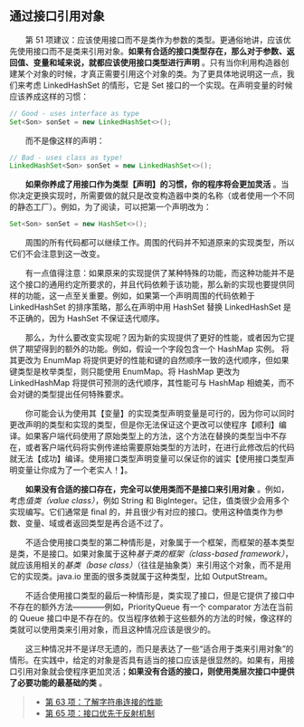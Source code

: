 ## 通过接口引用对象

&emsp;&emsp;第 51 项建议：应该使用接口而不是类作为参数的类型。更通俗地讲，应该优先使用接口而不是类来引用对象。**如果有合适的接口类型存在，那么对于参数、返回值、变量和域来说，就都应该使用接口类型进行声明** 。只有当你利用构造器创建某个对象的时候，才真正需要引用这个对象的类。为了更具体地说明这一点，我们来考虑 LinkedHashSet 的情形，它是 Set 接口的一个实现。在声明变量的时候应该养成这样的习惯：

```java
// Good - uses interface as type
Set<Son> sonSet = new LinkedHashSet<>();
```

&emsp;&emsp;而不是像这样的声明：

```java
// Bad - uses class as type!
LinkedHashSet<Son> sonSet = new LinkedHashSet<>();
```

&emsp;&emsp;**如果你养成了用接口作为类型【声明】的习惯，你的程序将会更加灵活** 。当你决定更换实现时，所需要做的就只是改变构造器中类的名称（或者使用一个不同的静态工厂）。例如，为了阅读，可以把第一个声明改为：

```java
Set<Son> sonSet = new HashSet<>();
```

&emsp;&emsp;周围的所有代码都可以继续工作。周围的代码并不知道原来的实现类型，所以它们不会注意到这一改变。

&emsp;&emsp;有一点值得注意：如果原来的实现提供了某种特殊的功能，而这种功能并不是这个接口的通用约定所要求的，并且代码依赖于该功能，那么新的实现也要提供同样的功能，这一点至关重要。例如，如果第一个声明周围的代码依赖于 LinkedHashSet 的排序策略，那么在声明中用 HashSet 替换 LinkedHashSet 是不正确的，因为 HashSet 不保证迭代顺序。

&emsp;&emsp;那么，为什么要改变实现呢？因为新的实现提供了更好的性能，或者因为它提供了期望得到的额外的功能。例如，假设一个字段包含一个 HashMap 实例。 将其更改为 EnumMap 将提供更好的性能和键的自然顺序一致的迭代顺序，但如果键类型是枚举类型，则只能使用 EnumMap。将 HashMap 更改为 LinkedHashMap 将提供可预测的迭代顺序，其性能可与 HashMap 相媲美，而不会对键的类型提出任何特殊要求。

&emsp;&emsp;你可能会认为使用其【变量】的实现类型声明变量是可行的，因为你可以同时更改声明的类型和实现的类型，但是你无法保证这个更改可以使程序【顺利】编译。如果客户端代码使用了原始类型上的方法，这个方法在替换的类型当中不存在，或者客户端代码将实例传递给需要原始类型的方法时，在进行此修改后的代码就无法【成功】编译。使用接口类型声明变量可以保证你的诚实【使用接口类型声明变量让你成为了一个老实人！】。

&emsp;&emsp;**如果没有合适的接口存在，完全可以使用类而不是接口来引用对象** 。例如，考虑*值类（value class）*，例如 String 和 BigInteger。记住，值类很少会用多个实现编写。它们通常是 final 的，并且很少有对应的接口。使用这种值类作为参数、变量、域或者返回类型是再合适不过了。

&emsp;&emsp;不适合使用接口类型的第二种情形是，对象属于一个框架，而框架的基本类型是类，不是接口。如果对象属于这种*基于类的框架（class-based framework）*，就应该用相关的*基类（base class）*（往往是抽象类）来引用这个对象，而不是用它的实现类。java.io 里面的很多类就属于这种类型，比如 OutputStream。

&emsp;&emsp;不适合使用接口类型的最后一种情形是，类实现了接口，但是它提供了接口中不存在的额外方法————例如，PriorityQueue 有一个 comparator 方法在当前的 Queue 接口中是不存在的。仅当程序依赖于这些额外的方法的时候，像这样的类就可以使用类来引用对象，而且这种情况应该是很少的。

&emsp;&emsp;这三种情况并不是详尽无遗的，而只是表达了一些“适合用于类来引用对象”的情形。在实践中，给定的对象是否具有适当的接口应该是很显然的。如果有，用接口引用对象就会使程序更加灵活；**如果没有合适的接口，则使用类层次接口中提供了必要功能的最基础的类** 。

> - [第 63 项：了解字符串连接的性能](https://gitee.com/lin-mt/effective-java-third-edition/blob/master/第09章：通用编程/第63项：注意字符串拼接的性能.md)
> - [第 65 项：接口优先于反射机制](https://gitee.com/lin-mt/effective-java-third-edition/blob/master/第09章：通用编程/第65项：接口优先于反射机制.md)
